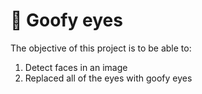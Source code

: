 # :eyes: Goofy eyes

The objective of this project is to be able to:
1. Detect faces in an image
2. Replaced all of the eyes with goofy eyes
